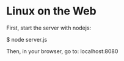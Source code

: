 # Linux on the Web

First, start the server with nodejs:

$ node server.js

Then, in your browser, go to: localhost:8080

